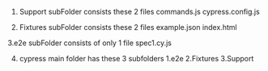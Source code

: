 
1. Support subFolder consists these 2 files 
  commands.js
  cypress.config.js

2. Fixtures subFolder consists these 2 files
   example.json
   index.html

3.e2e subFolder consists of only 1 file
  spec1.cy.js

4. cypress main folder has these 3 subfolders
   1.e2e
   2.Fixtures
   3.Support
 
